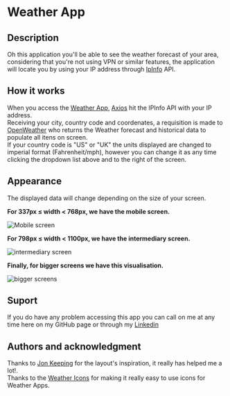 # Weather App

## Description
Oh this application you'll be able to see the weather forecast of your area, considering that you're not using VPN or similar features, the application will locate you by using your IP address through [IpInfo](https://ipinfo.io/) API.

## How it works
When you access the [Weather App](https://weatherappn.netlify.app/), [Axios](https://github.com/axios/axios) hit the IPInfo API with your IP address. <br>
Receiving your city, country code and coordenates, a requisition is made to [OpenWeather](https://openweathermap.org/) who returns the Weather forecast and historical data to populate all itens on screen.<br>
If your country code is "US" or "UK" the units displayed are changed to imperial format (Fahrenheit/mph), however you can change it as any time clicking the dropdown list above and to the right of the screen.

## Appearance
The displayed data will change depending on the size  of your screen.

**For 337px ≤ width < 768px, we have the mobile screen.**

![Mobile screen](https://user-images.githubusercontent.com/96356472/161833952-b6e5f7ac-1ea0-4511-9dd8-ac86f73b8257.png)


**For 798px ≤ width < 1100px, we have the intermediary screen.**

![intermediary screen](https://user-images.githubusercontent.com/96356472/161834341-6123f5d0-e560-477c-a8e5-847c647e7765.png)

**Finally, for bigger screens we have this visualisation.**

![bigger screens](https://user-images.githubusercontent.com/96356472/161834812-0d86a7e5-3a0c-4885-b9a7-f7224020f844.png)

## Suport
If you do have any problem accessing this app you can call on me at any time here on my GitHub page or through my [Linkedin](https://linkedin.com/in/nicholas-nicolau)

## Authors and acknowledgment
Thanks to [Jon Keeping](https://medium.com/@JonUK/designing-and-developing-a-responsive-weather-app-webpage-part-1-b155b004a5ba) for the layout's inspiration, it really has helped me a lot!. <br>
Thanks to the [Weather Icons](https://erikflowers.github.io/weather-icons/) for making it really easy to use icons for Weather Apps.
